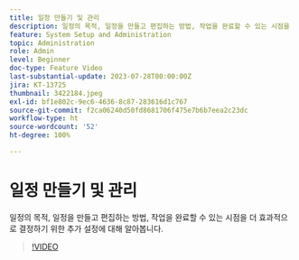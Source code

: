 ```yaml
---
title: 일정 만들기 및 관리
description: 일정의 목적, 일정을 만들고 편집하는 방법, 작업을 완료할 수 있는 시점을 더 효과적으로 결정하기 위한 추가 설정에 대해 알아봅니다.
feature: System Setup and Administration
topic: Administration
role: Admin
level: Beginner
doc-type: Feature Video
last-substantial-update: 2023-07-28T00:00:00Z
jira: KT-13725
thumbnail: 3422184.jpeg
exl-id: bf1e802c-9ec6-4636-8c87-283616d1c767
source-git-commit: f2ca06240d50fd8681706f475e7b6b7eea2c23dc
workflow-type: ht
source-wordcount: '52'
ht-degree: 100%

---
```


# 일정 만들기 및 관리

일정의 목적, 일정을 만들고 편집하는 방법, 작업을 완료할 수 있는 시점을 더 효과적으로 결정하기 위한 추가 설정에 대해 알아봅니다.

>[!VIDEO](https://video.tv.adobe.com/v/3423342/?quality=12&learn=on&enablevpops&captions=kor)

